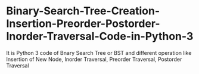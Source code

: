 # Binary-Search-Tree-Creation-Insertion-Preorder-Postorder-Inorder-Traversal-Code-in-Python-3

It is Python 3 code of Bnary Search Tree or BST and different operation like Insertion of New Node, Inorder  Traversal, Preorder Traversal, Postorder Traversal 
